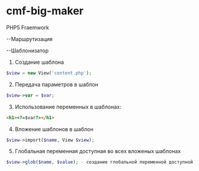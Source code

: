 # cmf-big-maker
PHP5 Fraemwork

--Маршрутизация

--Шаблонизатор

1. Создание шаблона 
```php
$view = new View('content.php');
```
2. Передача параметров в шаблон
```php
$view->var = $var;
```
3. Использование переменных в шаблонах:
```html
<h1><?=$var?></h1>
```
4. Вложение шаблонов в шаблон
```php
$view->import($name, View $view);
```
5. Глобальная переменная доступная во всех вложеных шаблонах
```php
$view->glob($name, $value); - создание глобальной переменной доступной всем вложеным шаблонам
```






